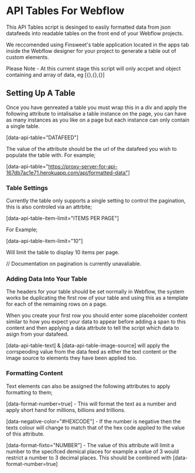 # API Tables For Webflow #

This API Tables script is desinged to easily formatted data from json datafeeds into readable tables on the front end of your Webflow projects. 

We reccomended using Finsweet's table application located in the apps tab inside the Webflow designer for your project to generate a table out of custom elements. 

Please Note - At this current stage this script will only accpet and object containing and array of data, eg [{},{},{}]

## Setting Up A Table ##

Once you have genreated a table you must wrap this in a div and apply the following attribute to intalisalse a table instance on the page, you can have as many instances as you like on a page but each instance can only contain a single table. 

[data-api-table="DATAFEED"]

The value of the attribute should be the url of the datafeed you wish to populate the table with. For example; 

[data-api-table="https://proxy-server-for-api-167db7ac1e71.herokuapp.com/api/formatted-data"]

### Table Settings ###

Currently the table only supports a single setting to control the pagination, this is also controled via an attrbite; 

[data-api-table-item-limit="ITEMS PER PAGE"]

For Example;

[data-api-table-item-limit="10"]

Will limit the table to display 10 items per page. 

// Documentation on pagination is currently unavaliable.  

### Adding Data Into Your Table ###

The headers for your table should be set normally in Webflow, the system works be duplicating the first row of your table and using this as a template for each of the remaining rows on a page. 

When you create your first row you should enter some placeholder content similar to how you expect your data to appear before adding a span to this content and then applying a data attrbute to tell the script which data to asign from your datafeed. 

[data-api-table-text] & [data-api-table-image-source] will apply the corrspeoding value from the data feed as either the text content or the image source to elements they have been applied too. 

### Formatting Content #### 

Text elements can also be assigned the following attributes to apply formatting to them; 

[data-format-number=true] - This will format the text as a number and apply short hand for millions, billions and trillions. 

[data-negative-color="#HEXCODE"] - If the number is negative then the texts colour will change to match that of the hex code applied to the value of this attribute. 

[data-format-fixto="NUMBER"] - The value of this attribute will limit a number to the specifced demical places for example a value of 3 would restrict a number to 3 decimal places. This should be combined with [data-format-number=true]
